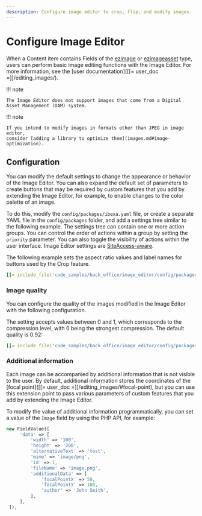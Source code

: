 ```yaml
---
description: Configure image editor to crop, flip, and modify images.
---
```


# Configure Image Editor

When a Content item contains Fields of the [ezimage](../api/field_types_reference/imagefield.md) or [ezimageasset](../api/field_types_reference/imageassetfield.md) type, users can perform basic image editing functions with the Image Editor.
For more information, see the [user documentation]([[= user_doc =]]/editing_images/).

!!! note

    The Image Editor does not support images that come from a Digital Asset Management (DAM) system.

!!! note

    If you intend to modify images in formats other than JPEG in image editor,
    consider [adding a library to optimize them](images.md#image-optimization).

## Configuration

You can modify the default settings to change the appearance or behavior of the Image Editor.
You can also expand the default set of parameters to create buttons that may be required by custom features
that you add by extending the Image Editor, for example, to enable changes to the color palette of an image.

To do this, modify the `config/packages/ibexa.yaml` file, or create a separate 
YAML file in the `config/packages` folder, and add a settings tree similar to 
the following example.
The settings tree can contain one or more action groups.
You can control the order of actions within a group by setting the `priority` parameter.
You can also toggle the visibility of actions within the user interface.
Image Editor settings are [SiteAccess-aware](config_dynamic.md).

The following example sets the aspect ratio values and label names for buttons used by the Crop feature. 

``` yaml
[[= include_file('code_samples/back_office/image_editor/config/packages/image_editor.yaml', 0, 36) =]]
```

### Image quality

You can configure the quality of the images modified in the Image Editor with the following configuration.

The setting accepts values between 0 and 1, which corresponds to the compression level, with 0 being the strongest compression.
The default quality is 0.92:

``` yaml
[[= include_file('code_samples/back_office/image_editor/config/packages/image_editor.yaml', 0, 4) =]] [[= include_file('code_samples/back_office/image_editor/config/packages/image_editor.yaml', 39, 40) =]]
```

### Additional information

Each image can be accompanied by additional information that is not visible to the user.
By default, additional information stores the coordinates of the [focal point]([[= user_doc =]]/editing_images/#focal-point),
but you can use this extension point to pass various parameters of custom features
that you add by extending the Image Editor.

To modify the value of additional information programmatically, you can set a value of the `Image` field by using the PHP API, for example:

``` php
new FieldValue([
     'data' => [
         'width' => '100',
         'height' => '200',
         'alternativeText' => 'test',
         'mime' => 'image/png',
         'id' => 1,
         'fileName' => 'image.png',
         'additionalData' => [
             'focalPointX' => 50,
             'focalPointY' => 100,
             'author' => 'John Smith',
         ],
     ],
 ]),
```
